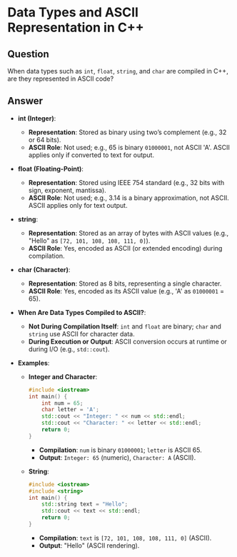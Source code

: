 # Data Types and ASCII Representation in C++

## Question
When data types such as `int`, `float`, `string`, and `char` are compiled in C++, are they represented in ASCII code?

## Answer

- **int (Integer)**:
  - **Representation**: Stored as binary using two’s complement (e.g., 32 or 64 bits).
  - **ASCII Role**: Not used; e.g., 65 is binary `01000001`, not ASCII 'A'. ASCII applies only if converted to text for output.

- **float (Floating-Point)**:
  - **Representation**: Stored using IEEE 754 standard (e.g., 32 bits with sign, exponent, mantissa).
  - **ASCII Role**: Not used; e.g., 3.14 is a binary approximation, not ASCII. ASCII applies only for text output.

- **string**:
  - **Representation**: Stored as an array of bytes with ASCII values (e.g., "Hello" as `[72, 101, 108, 108, 111, 0]`).
  - **ASCII Role**: Yes, encoded as ASCII (or extended encoding) during compilation.

- **char (Character)**:
  - **Representation**: Stored as 8 bits, representing a single character.
  - **ASCII Role**: Yes, encoded as its ASCII value (e.g., 'A' as `01000001` = 65).

- **When Are Data Types Compiled to ASCII?**:
  - **Not During Compilation Itself**: `int` and `float` are binary; `char` and `string` use ASCII for character data.
  - **During Execution or Output**: ASCII conversion occurs at runtime or during I/O (e.g., `std::cout`).

- **Examples**:
  - **Integer and Character**:
    ```cpp
    #include <iostream>
    int main() {
        int num = 65;
        char letter = 'A';
        std::cout << "Integer: " << num << std::endl;
        std::cout << "Character: " << letter << std::endl;
        return 0;
    }
    ```
    - **Compilation**: `num` is binary `01000001`; `letter` is ASCII 65.
    - **Output**: `Integer: 65` (numeric), `Character: A` (ASCII).

  - **String**:
    ```cpp
    #include <iostream>
    #include <string>
    int main() {
        std::string text = "Hello";
        std::cout << text << std::endl;
        return 0;
    }
    ```
    - **Compilation**: `text` is `[72, 101, 108, 108, 111, 0]` (ASCII).
    - **Output**: "Hello" (ASCII rendering).